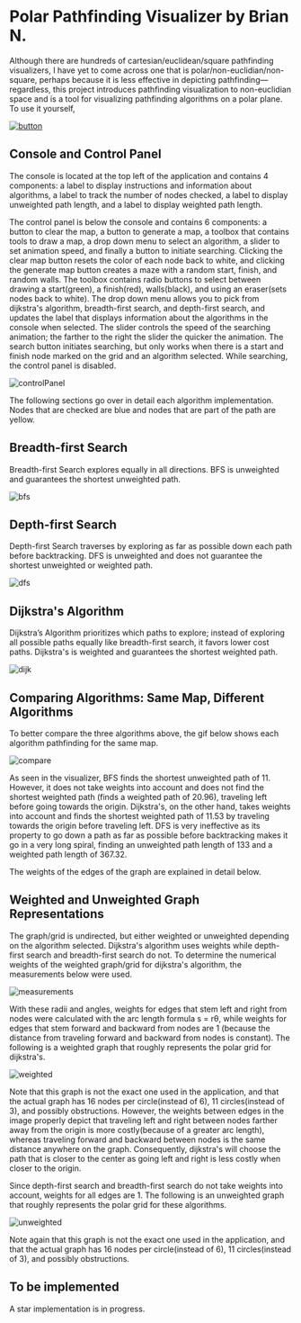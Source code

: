 # Polar Pathfinding Visualizer by Brian N.
Although there are hundreds of cartesian/euclidean/square pathfinding visualizers, I have yet to come across one that is polar/non-euclidian/non-square, perhaps because it is less effective in depicting pathfinding—regardless, this project introduces pathfinding visualization to non-euclidian space and is a tool for visualizing pathfinding algorithms on a polar plane. To use it yourself, 

[![button](https://user-images.githubusercontent.com/72827220/105613682-168ed580-5d92-11eb-9950-17b6c423c19b.png)](https://drive.google.com/uc?id=1bZGdVpm-S9uCSdWmFmtXl_zISSy1ARs1&export=download)


## Console and Control Panel ##
The console is located at the top left of the application and contains 4 components: a label to display instructions and information about algorithms, a label to track the number of nodes checked, a label to display unweighted path length, and a label to display weighted path length.

The control panel is below the console and contains 6 components: a button to clear the map, a button to generate a map, a toolbox that contains tools to draw a map, a drop down menu to select an algorithm, a slider to set animation speed, and finally a button to initiate searching. Clicking the clear map button resets the color of each node back to white, and clicking the generate map button creates a maze with a random start, finish, and random walls. The toolbox contains radio buttons to select between drawing a start(green), a finish(red), walls(black), and using an eraser(sets nodes back to white). The drop down menu allows you to pick from dijkstra's algorithm, breadth-first search, and depth-first search, and updates the label that displays information about the algorithms in the console when selected. The slider controls the speed of the searching animation; the farther to the right the slider the quicker the animation. The search button initiates searching, but only works when there is a start and finish node marked on the grid and an algorithm selected. While searching, the control panel is disabled.

![controlPanel](https://user-images.githubusercontent.com/72827220/105566801-2065f980-5cfc-11eb-8cdd-684c5bf163bf.gif)

The following sections go over in detail each algorithm implementation. Nodes that are checked are blue and nodes that are part of the path are yellow.

## Breadth-first Search ##
Breadth-first Search explores equally in all directions. BFS is unweighted and guarantees the shortest unweighted path.

![bfs](https://user-images.githubusercontent.com/72827220/105566845-49868a00-5cfc-11eb-84ea-9af1fc8e2e3c.gif)

## Depth-first Search ##
Depth-first Search traverses by exploring as far as possible down each path before backtracking. DFS is unweighted and does not guarantee the shortest unweighted or weighted path.

![dfs](https://user-images.githubusercontent.com/72827220/105566837-41c6e580-5cfc-11eb-8747-a935d8cf1446.gif)

## Dijkstra's Algorithm ##
Dijkstra’s Algorithm prioritizes which paths to explore; instead of exploring all possible paths equally like breadth-first search, it favors lower cost paths. Dijkstra's is weighted and guarantees the shortest weighted path.

![dijk](https://user-images.githubusercontent.com/72827220/105566817-2d82e880-5cfc-11eb-8a81-a9a1ceb81f0f.gif)

## Comparing Algorithms: Same Map, Different Algorithms ##
To better compare the three algorithms above, the gif below shows each algorithm pathfinding for the same map.

![compare](https://user-images.githubusercontent.com/72827220/105569844-5793d500-5d13-11eb-9ee6-394efafc2ad3.gif)

As seen in the visualizer, BFS finds the shortest unweighted path of 11. However, it does not take weights into account and does not find the shortest weighted path (finds a weighted path of 20.96), traveling left before going towards the origin. Dijkstra's, on the other hand, takes weights into account and finds the shortest weighted path of 11.53 by traveling towards the origin before traveling left. DFS is very ineffective as its property to go down a path as far as possible before backtracking makes it go in a very long spiral, finding an unweighted path length of 133 and a weighted path length of 367.32.  

The weights of the edges of the graph are explained in detail below.

## Weighted and Unweighted Graph Representations ##
The graph/grid is undirected, but either weighted or unweighted depending on the algorithm selected. Dijkstra's algorithm uses weights while depth-first search and breadth-first search do not. To determine the numerical weights of the weighted graph/grid for dijkstra's algorithm, the measurements below were used.

![measurements](https://user-images.githubusercontent.com/72827220/105614117-2d82f700-5d95-11eb-9022-1176a4cb0c84.png)

With these radii and angles, weights for edges that stem left and right from nodes were calculated with the arc length formula s = rθ, while weights for edges that stem forward and backward from nodes are 1 (because the distance from traveling forward and backward from nodes is constant). The following is a weighted graph that roughly represents the polar grid for dijkstra's.

![weighted](https://user-images.githubusercontent.com/72827220/105614041-9fa70c00-5d94-11eb-9bcf-3681de7cab69.png)

Note that this graph is not the exact one used in the application, and that the actual graph has 16 nodes per circle(instead of 6), 11 circles(instead of 3), and possibly obstructions. However, the weights between edges in the image properly depict that traveling left and right between nodes farther away from the origin is more costly(because of a greater arc length), whereas traveling forward and backward between nodes is the same distance anywhere on the graph. Consequently, dijkstra's will choose the path that is closer to the center as going left and right is less costly when closer to the origin.

Since depth-first search and breadth-first search do not take weights into account, weights for all edges are 1. The following is an unweighted graph that roughly represents the polar grid for these algorithms.

![unweighted](https://user-images.githubusercontent.com/72827220/105614049-adf52800-5d94-11eb-8f98-995a4ef9e7fd.png)

Note again that this graph is not the exact one used in the application, and that the actual graph has 16 nodes per circle(instead of 6), 11 circles(instead of 3), and possibly obstructions.

## To be implemented ##
A star implementation is in progress.
